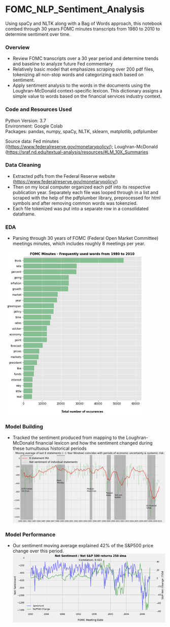 # FOMC_NLP_Sentiment_Analysis
Using spaCy and NLTK along with a Bag of Words approach, this notebook combed through 30 years FOMC minutes transcripts from 1980 to 2010 to determine sentiment over time.


### Overview
* Review FOMC transcripts over a 30 year period and determine trends and baseline to analyze future Fed commentary
* Relatively basic model that emphasizes scraping over 200 pdf files, tokenizing all non-stop words and categorizing each based on sentiment.
* Apply sentiment analysis to the words in the documents using the Loughran-McDonald context-specific lexicon.  This dictionary assigns a simple  value to words based on the financial services industry context.

### Code and Resources Used
Python Version: 3.7  
Environment: Google Colab  
Packages: pandas, numpy, spaCy, NLTK, sklearn, matplotlib, pdfplumber

Source data: Fed minutes ((https://www.federalreserve.gov/monetarypolicy/); Loughran-McDonald (https://sraf.nd.edu/textual-analysis/resources/#LM_10X_Summaries

### Data Cleaning
* Extracted pdfs from the Federal Reserve website (https://www.federalreserve.gov/monetarypolicy/)
* Then on my local computer organized each pdf into its respective publication year.  Separately each file was looped through in a list and scraped with the help of the pdfplumber library, preprocessed for html symbols and after removing common words was tokenzied.  
* Each file tokenized was put into a separate row in a consolidated dataframe.

### EDA
* Parsing through 30 years of FOMC (Federal Open Market Committee) meetings minutes, which includes roughly 
8 meetings per year.

![alt text](images/fomc_top_words.png)

### Model Building
* Tracked the sentiment produced from mapping to the Loughran-McDonald financial lexicon and how the sentiment changed during these tumultuous historical periods
![alt text](images/fed_crisis_periods.png)

### Model Performance
* Our sentiment moving average explained 42% of the S&P500 price change over this period.
![alt text](images/sentiment_corr.png)



